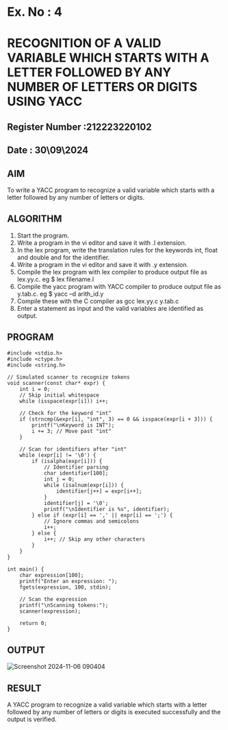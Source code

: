 # Ex. No : 4	
# RECOGNITION OF A VALID VARIABLE WHICH STARTS WITH A LETTER FOLLOWED BY ANY NUMBER OF LETTERS OR DIGITS USING YACC
## Register Number :212223220102
## Date : 30\09\2024

## AIM   
To write a YACC program to recognize a valid variable which starts with a letter followed by any number of letters or digits.

## ALGORITHM
1.	Start the program.
2.	Write a program in the vi editor and save it with .l extension.
3.	In the lex program, write the translation rules for the keywords int, float and double and for the identifier.
4.	Write a program in the vi editor and save it with .y extension.
5.	Compile the lex program with lex compiler to produce output file as lex.yy.c. eg $ lex filename.l
6.	Compile the yacc program with YACC compiler to produce output file as y.tab.c. eg $ yacc –d arith_id.y
7.	Compile these with the C compiler as gcc lex.yy.c y.tab.c
8.	Enter a statement as input and the valid variables are identified as output.

## PROGRAM
```
#include <stdio.h>
#include <ctype.h>
#include <string.h>

// Simulated scanner to recognize tokens
void scanner(const char* expr) {
    int i = 0;
    // Skip initial whitespace
    while (isspace(expr[i])) i++;

    // Check for the keyword "int"
    if (strncmp(&expr[i], "int", 3) == 0 && isspace(expr[i + 3])) {
        printf("\nKeyword is INT");
        i += 3; // Move past "int"
    }

    // Scan for identifiers after "int"
    while (expr[i] != '\0') {
        if (isalpha(expr[i])) {
            // Identifier parsing
            char identifier[100];
            int j = 0;
            while (isalnum(expr[i])) {
                identifier[j++] = expr[i++];
            }
            identifier[j] = '\0';
            printf("\nIdentifier is %s", identifier);
        } else if (expr[i] == ',' || expr[i] == ';') {
            // Ignore commas and semicolons
            i++;
        } else {
            i++; // Skip any other characters
        }
    }
}

int main() {
    char expression[100];
    printf("Enter an expression: ");
    fgets(expression, 100, stdin);
    
    // Scan the expression
    printf("\nScanning tokens:");
    scanner(expression);
    
    return 0;
}
```
## OUTPUT 
![Screenshot 2024-11-06 090404](https://github.com/user-attachments/assets/5d1af4ac-4291-49f2-8cfc-7af7741aebdc)

## RESULT
A  YACC program to recognize a valid variable which starts with a letter followed by any number of letters or digits is executed successfully and the output is verified.


